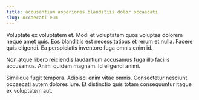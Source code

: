 ```yaml
---
title: accusantium asperiores blanditiis dolor occaecati
slug: occaecati eum
---
```


Voluptate ex voluptatem et. Modi et voluptatem quos voluptas dolorem neque amet quis. Eos blanditiis est necessitatibus et rerum et nulla. Facere quis eligendi. Ea perspiciatis inventore fuga omnis enim id.

Non atque libero reiciendis laudantium accusamus fuga illo facilis accusamus. Animi quidem magnam. Id eligendi animi.

Similique fugit tempora. Adipisci enim vitae omnis. Consectetur nesciunt occaecati autem dolores iure. Et distinctio quis totam consequuntur itaque ex voluptatem aut.

